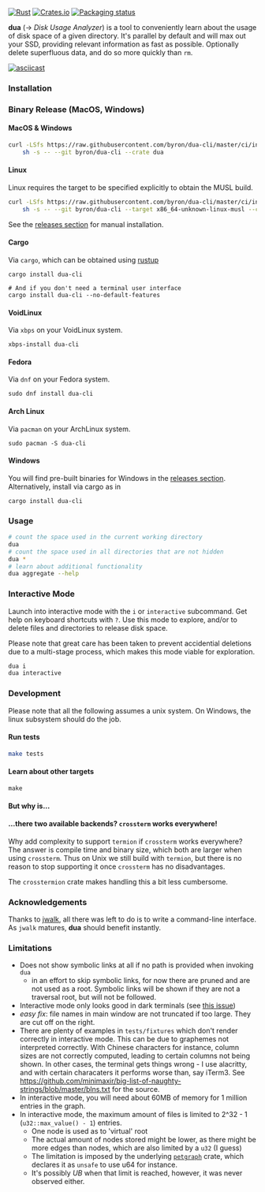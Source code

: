 [![Rust](https://github.com/Byron/dua-cli/workflows/Rust/badge.svg)](https://github.com/byron/dua-cli/actions)
[![Crates.io](https://img.shields.io/crates/v/dua-cli.svg)](https://crates.io/crates/dua-cli)
[![Packaging status](https://repology.org/badge/tiny-repos/dua-cli.svg)](https://repology.org/project/dua-cli/badges)

**dua** (-> _Disk Usage Analyzer_) is a tool to conveniently learn about the usage of disk space of a given directory. It's parallel by default and will max out your SSD, providing relevant information as fast as possible. Optionally delete superfluous data, and do so more quickly than `rm`.

[![asciicast](https://asciinema.org/a/316444.svg)](https://asciinema.org/a/316444)

### Installation

### Binary Release (MacOS, Windows)

#### MacOS & Windows

```sh
curl -LSfs https://raw.githubusercontent.com/byron/dua-cli/master/ci/install.sh | \
    sh -s -- --git byron/dua-cli --crate dua
```

#### Linux

Linux requires the target to be specified explicitly to obtain the MUSL build.

```sh
curl -LSfs https://raw.githubusercontent.com/byron/dua-cli/master/ci/install.sh | \
    sh -s -- --git byron/dua-cli --target x86_64-unknown-linux-musl --crate dua
```

See the [releases section][releases] for manual installation.

[releases]: https://github.com/Byron/dua-cli/releases

#### Cargo
Via `cargo`, which can be obtained using [rustup][rustup]

```
cargo install dua-cli

# And if you don't need a terminal user interface
cargo install dua-cli --no-default-features
```

#### VoidLinux
Via `xbps` on your VoidLinux system.

```
xbps-install dua-cli
```

#### Fedora
Via `dnf` on your Fedora system.

```
sudo dnf install dua-cli
```

#### Arch Linux
Via `pacman` on your ArchLinux system.

```
sudo pacman -S dua-cli
```

#### Windows

You will find pre-built binaries for Windows in the [releases section](https://github.com/Byron/dua-cli).
Alternatively, install via cargo as in

```
cargo install dua-cli
```

### Usage

```bash
# count the space used in the current working directory
dua
# count the space used in all directories that are not hidden
dua *
# learn about additional functionality
dua aggregate --help
```

### Interactive Mode

Launch into interactive mode with the `i` or `interactive` subcommand. Get help on keyboard
shortcuts with `?`.
Use this mode to explore, and/or to delete files and directories to release disk space.

Please note that great care has been taken to prevent accidential deletions due to a multi-stage
process, which makes this mode viable for exploration.

```bash
dua i
dua interactive
```

### Development

Please note that all the following assumes a unix system. On Windows, the linux subsystem should do the job.

#### Run tests

```bash
make tests
```

#### Learn about other targets

```
make
```

#### But why is…

#### …there two available backends? `crossterm` works everywhere!

Why add complexity to support `termion` if `crossterm` works everywhere? The answer is compile time and binary size, which both are larger
when using `crossterm`. Thus on Unix we still build with `termion`, but there is no reason to stop supporting it once `crossterm` has no
disadvantages.

The `crosstermion` crate makes handling this a bit less cumbersome.

### Acknowledgements

Thanks to [jwalk][jwalk], all there was left to do is to write a command-line interface. As `jwalk` matures, **dua** should benefit instantly.

### Limitations

* Does not show symbolic links at all if no path is provided when invoking `dua`
  * in an effort to skip symbolic links, for now there are pruned and are not used as a root. Symbolic links will be shown if they
    are not a traversal root, but will not be followed.
* Interactive mode only looks good in dark terminals (see [this issue](https://github.com/Byron/dua-cli/issues/13))
* _easy fix_: file names in main window are not truncated if too large. They are cut off on the right.
* There are plenty of examples in `tests/fixtures` which don't render correctly in interactive mode.
  This can be due to graphemes not interpreted correctly. With Chinese characters for instance,
  column sizes are not correctly computed, leading to certain columns not being shown.
  In other cases, the terminal gets things wrong - I use alacritty, and with certain characaters it
  performs worse than, say iTerm3.
  See https://github.com/minimaxir/big-list-of-naughty-strings/blob/master/blns.txt for the source.
* In interactive mode, you will need about 60MB of memory for 1 million entries in the graph.
* In interactive mode, the maximum amount of files is limited to 2^32 - 1 (`u32::max_value() - 1`) entries.
  * One node is used as to 'virtual' root
  * The actual amount of nodes stored might be lower, as there might be more edges than nodes, which are also limited by a `u32` (I guess)
  * The limitation is imposed by the underlying [`petgraph`][petgraph] crate, which declares it as `unsafe` to use u64 for instance.
  * It's possibly *UB* when that limit is reached, however, it was never observed either.

[petgraph]: https://crates.io/crates/petgraph
[rustup]: https://rustup.rs/
[jwalk]: https://crates.io/crates/jwalk
[termion]: https://crates.io/crates/termion
[tui]: https://github.com/fdehau/tui-rs
